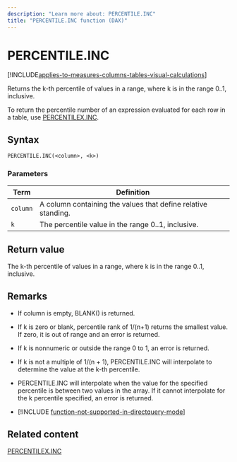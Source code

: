 ```yaml
---
description: "Learn more about: PERCENTILE.INC"
title: "PERCENTILE.INC function (DAX)"
---
```

# PERCENTILE.INC

[!INCLUDE[applies-to-measures-columns-tables-visual-calculations](includes/applies-to-measures-columns-tables-visual-calculations.md)]

Returns the k-th percentile of values in a range, where k is in the range 0..1, inclusive.

To return the percentile number of an expression evaluated for each row in a table, use [PERCENTILEX.INC](percentilex-inc-function-dax.md).

## Syntax

```dax
PERCENTILE.INC(<column>, <k>)
```

### Parameters

|Term|Definition|
|--------|--------------|
|`column`|A column containing the values that define relative standing.|
|`k`|The percentile value in the range 0..1, inclusive.|

## Return value

The k-th percentile of values in a range, where k is in the range 0..1, inclusive.

## Remarks

- If column is empty, BLANK() is returned.

- If k is zero or blank, percentile rank of 1/(n+1) returns the smallest value. If zero, it is out of range and an error is returned.

- If k is nonnumeric or outside the range 0 to 1, an error is returned.

- If k is not a multiple of 1/(n + 1), PERCENTILE.INC will interpolate to determine the value at the k-th percentile.

- PERCENTILE.INC will interpolate when the value for the specified percentile is between two values in the array. If it cannot interpolate for the k percentile specified, an error is returned.

- [!INCLUDE [function-not-supported-in-directquery-mode](includes/function-not-supported-in-directquery-mode.md)]

## Related content

[PERCENTILEX.INC](percentilex-inc-function-dax.md)
